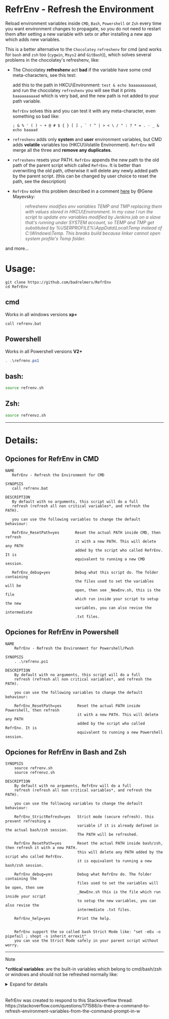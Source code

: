 # RefrEnv - **Refr**esh the **Env**ironment
Reload environment variables inside `CMD`, `Bash`, `Powershell` or `Zsh` every time you want environment changes to propagate, so you do not need to restart them after setting a new variable with setx or after installing a new app which adds new variables.

This is a better alternative to the `Chocolatey` `refreshenv` for cmd (and works for `bash` and `zsh` too (`cygwin`, `Msys2` and `GitBash`)), which solves several problems in the chocolatey's refreshenv, like:
 - The Chocolatey **refreshenv** act **bad** if the variable have some
   cmd meta-characters, see this test:
   
   add this to the path in HKCU\Environment: `test & echo baaaaaaaaaad`,
   and run the chocolatey `refreshenv` you will see that it prints
   `baaaaaaaaaad` which is very bad, and the new path is not added to
   your path variable.
   
   `RefrEnv` solves this and you can test it with any meta-character, even something so bad like: 
   ```
   ; & % ' ( ) ~ + @ # $ { } [ ] , ` ! ^ | > < \ / " : ? * = . - _ & echo baaaad
   ```
 - `refreshenv` adds only **system** and **user**
   environment variables, but CMD adds **volatile** variables too
   (HKCU\Volatile Environment). `RefrEnv` will merge all the three and
   **remove any duplicates**.

 - `refreshenv` resets your PATH. `RefrEnv` appends the new path to the
   old path of the parent script which called `RefrEnv`. It is better
   than overwriting the old path, otherwise it will delete any newly
   added path by the parent script. (this can be changed by user choice
   to reset the path, see the description)

 - `RefrEnv` solve this problem described in a comment [here][1] by @Gene Mayevsky: 
     > refreshenv *modifies env variables TEMP and TMP replacing them with values stored in HKCU\Environment. In my case I run the script to update env variables modified by Jenkins job on a slave that's running under SYSTEM account, so TEMP and TMP get substituted by %USERPROFILE%\AppData\Local\Temp instead of C:\Windows\Temp. This breaks build because linker cannot open system profile's Temp folder.*

and more...


# Usage:
```batch
git clone https://github.com/badrelmers/RefrEnv
cd RefrEnv
```

## cmd
Works in all windows versions **xp+**

```batch
call refrenv.bat
```

## Powershell
Works in all Powershell versions **V2+**
```powershell
. .\refrenv.ps1
```

## bash:
```bash
source refrenv.sh
```

## Zsh:
```bash
source refrenvz.sh
```

______
# Details:
## Opciones for RefrEnv in CMD 
```
NAME
   RefrEnv - Refresh the Environment for CMD

SYNOPSIS
   call refrenv.bat

DESCRIPTION
   By default with no arguments, this script will do a full 
   refresh (refresh all non critical variables*, and refresh the PATH).

   you can use the following variables to change the default behaviour:

   RefrEnv_ResetPath=yes       Reset the actual PATH inside CMD, then refresh
                               it with a new PATH. This will delete any PATH 
                               added by the script who called RefrEnv. It is 
                               equivalent to running a new CMD session.

   RefrEnv_debug=yes           Debug what this script do. The folder containing
                               the files used to set the variables will be
                               open, then see _NewEnv.sh, this is the file
                               which run inside your script to setup the new
                               variables, you can also revise the intermediate
                               .txt files.
```


## Opciones for RefrEnv in Powershell 
```
NAME
    RefrEnv - Refresh the Environment for Powershell/Pwsh

SYNOPSIS
    . .\refrenv.ps1
    
DESCRIPTION
    By default with no arguments, this script will do a full 
    refresh (refresh all non critical variables*, and refresh the PATH).

    you can use the following variables to change the default behaviour:
                                
    RefrEnv_ResetPath=yes       Reset the actual PATH inside Powershell, then refresh
                                it with a new PATH. This will delete any PATH 
                                added by the script who called RefrEnv. It is 
                                equivalent to running a new Powershell session.
```


## Opciones for RefrEnv in Bash and Zsh 
```
SYNOPSIS
    source refrenv.sh
    source refrenvz.sh

DESCRIPTION
    By default with no arguments, RefrEnv will do a full 
    refresh (refresh all non critical variables*, and refresh the PATH).

    you can use the following variables to change the default behaviour:
    
    RefrEnv_StrictRefresh=yes   Strict mode (secure refresh). this prevent refreshing a
                                variable if it is already defined in the actual bash/zsh session. 
                                The PATH will be refreshed.
                                
    RefrEnv_ResetPath=yes       Reset the actual PATH inside bash/zsh, then refresh it with a new PATH.
                                this will delete any PATH added by the script who called RefrEnv. 
                                it is equivalent to running a new bash/zsh session.

    RefrEnv_debug=yes           Debug what RefrEnv do. The folder containing the 
                                files used to set the variables will be open, then see 
                                _NewEnv.sh this is the file which run inside your script
                                to setup the new variables, you can also revise the 
                                intermediate .txt files.
                              
    RefrEnv_help=yes            Print the help.

        
    RefrEnv support the so called bash Strict Mode like: "set -eEu -o pipefail ; shopt -s inherit_errexit"
    you can use the Strict Mode safely in your parent script without worry.

```
 ______
> [!NOTE]
> __*critical variables__: are the built-in variables which belong to cmd/bash/zsh or windows and should not be refreshed normally like:

<details>
    <summary>Expand for details</summary>
 
    - windows vars:
        ALLUSERSPROFILE APPDATA CommonProgramFiles CommonProgramFiles(x86)
        CommonProgramW6432 COMPUTERNAME ComSpec HOMEDRIVE HOMEPATH LOCALAPPDATA 
        LOGONSERVER NUMBER_OF_PROCESSORS OS PATHEXT PROCESSOR_ARCHITECTURE 
        PROCESSOR_ARCHITEW6432 PROCESSOR_IDENTIFIER PROCESSOR_LEVEL 
        PROCESSOR_REVISION ProgramData ProgramFiles ProgramFiles(x86) 
        ProgramW6432 PUBLIC SystemDrive SystemRoot TEMP TMP USERDOMAIN 
        USERDOMAIN_ROAMINGPROFILE USERNAME USERPROFILE windir SESSIONNAME
        
    - bash vars:
        BASH BASHOPTS BASHPID BASH_ALIASES BASH_ARGC BASH_ARGV BASH_CMDS 
        BASH_COMMAND BASH_COMPLETION_VERSINFO BASH_LINENO BASH_REMATCH 
        BASH_SOURCE BASH_SUBSHELL BASH_VERSINFO BASH_VERSION COLUMNS 
        COMP_WORDBREAKS CYGWIN CYG_SYS_BASHRC DIRSTACK EUID EXECIGNORE 
        FUNCNAME GROUPS HISTCMD HISTCONTROL HISTFILE HISTFILESIZE HISTSIZE 
        HISTTIMEFORMAT HOME HOSTNAME HOSTTYPE IFS INFOPATH LANG LC_ALL 
        LC_COLLATE LC_CTYPE LC_MESSAGES LC_MONETARY LC_NUMERIC LC_TIME LINENO 
        LINES MACHTYPE MAILCHECK OLDPWD OPTERR OPTIND ORIGINAL_PATH OSTYPE PATH 
        PIPESTATUS POSIXLY_CORRECT PPID PRINTER PROFILEREAD PROMPT_COMMAND PS0 
        PS1 PS2 PS3 PS4 PWD RANDOM SECONDS SHELL SHELLOPTS SHLVL SSH_ASKPASS 
        TERM TERM_PROGRAM TERM_PROGRAM_VERSION TZ UID USER _backup_glob 
        CHILD_MAX BASH_COMPAT FUNCNEST COMP_TYPE COMP_KEY READLINE_LINE_BUFFER 
        READLINE_POINT PROMPT_DIRTRIM BASH_EXECUTION_STRING COPROC_PID COPROC 
        GLOBIGNORE HISTIGNORE SRANDOM READLINE_MARK EPOCHSECONDS EPOCHREALTIME 
        BASH_ARGV0 COMPREPLY COMP_CWORD COMP_LINE COMP_POINT COMP_WORDS EMACS 
        FCEDIT FIGNORE HOSTFILE IGNOREEOF INPUTRC INSIDE_EMACS MAPFILE 
        READLINE_LINE REPLY TIMEFORMAT TMOUT TMPDIR histchars
</details>

<br>
<br>
RefrEnv was created to respond to this Stackoverflow thread: https://stackoverflow.com/questions/171588/is-there-a-command-to-refresh-environment-variables-from-the-command-prompt-in-w


  [1]: https://stackoverflow.com/questions/171588/is-there-a-command-to-refresh-environment-variables-from-the-command-prompt-in-w

